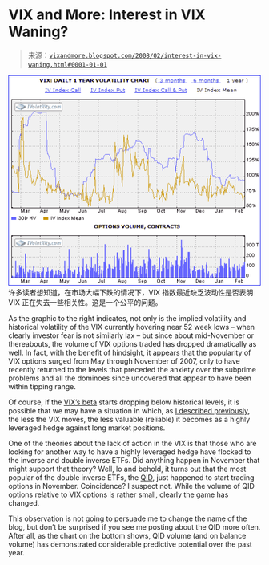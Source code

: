 <!--yml

category: 未分类

date: 2024-05-18 18:43:15

-->

# VIX and More: Interest in VIX Waning?

> 来源：[`vixandmore.blogspot.com/2008/02/interest-in-vix-waning.html#0001-01-01`](http://vixandmore.blogspot.com/2008/02/interest-in-vix-waning.html#0001-01-01)

![](img/5832035228cc124597439153d312f70b.png)许多读者想知道，在市场大幅下跌的情况下，VIX 指数最近缺乏波动性是否表明 VIX 正在失去一些相关性。这是一个公平的问题。

As the graphic to the right indicates, not only is the implied volatility and historical volatility of the VIX currently hovering near 52 week lows – when clearly investor fear is not similarly lax – but since about mid-November or thereabouts, the volume of VIX options traded has dropped dramatically as well.  In fact, with the benefit of hindsight, it appears that the popularity of VIX options surged from May through November of 2007, only to have recently returned to the levels that preceded the anxiety over the subprime problems and all the dominoes since uncovered that appear to have been within tipping range.

Of course, if the [VIX’s beta](http://vixandmore.blogspot.com/2007/10/more-thoughts-and-numbers-on-spx-vix.html) starts dropping below historical levels, it is possible that we may have a situation in which, as [I described previously](http://vixandmore.blogspot.com/2008/01/volatility-rip.html), the less the VIX moves, the less valuable (reliable) it becomes as a highly leveraged hedge against long market positions.

One of the theories about the lack of action in the VIX is that those who are looking for another way to have a highly leveraged hedge have flocked to the inverse and double inverse ETFs.  Did anything happen in November that might support that theory?  Well, lo and behold, it turns out that the most popular of the double inverse ETFs, the [QID](http://vixandmore.blogspot.com/search/label/QID), just happened to start trading options in November.  Coincidence?  I suspect not.  While the volume of QID options relative to VIX options is rather small, clearly the game has changed.

This observation is not going to persuade me to change the name of the blog, but don’t be surprised if you see me posting about the QID more often.  After all, as the chart on the bottom shows, QID volume (and on balance volume) has demonstrated considerable predictive potential over the past year.
